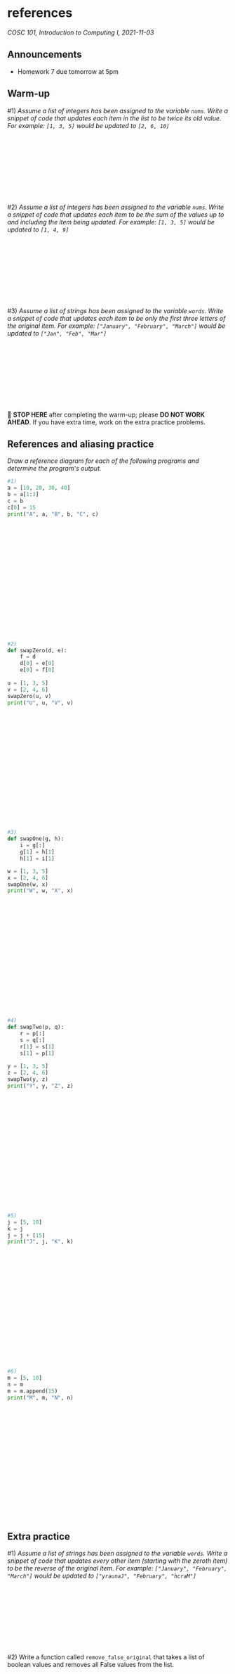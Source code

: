 # references
_COSC 101, Introduction to Computing I, 2021-11-03_

## Announcements
* Homework 7 due tomorrow at 5pm

## Warm-up
\#1) *Assume a list of integers has been assigned to the variable `nums`. Write a snippet of code that updates each item in the list to be twice its old value. For example: `[1, 3, 5]` would be updated to `[2, 6, 10]`*

<p style="height:10em;"></p>

\#2) *Assume a list of integers has been assigned to the variable `nums`. Write a snippet of code that updates each item to be the sum of the values up to and including the item being updated. For example: `[1, 3, 5]` would be updated to `[1, 4, 9]`*

<p style="height:10em;"></p>

\#3) *Assume a list of strings has been assigned to the variable `words`. Write a snippet of code that updates each item to be only the first three letters of the original item. For example: `["January", "February", "March"]` would be updated to `["Jan", "Feb", "Mar"]`*

<p style="height:10em;"></p>

🛑 **STOP HERE** after completing the warm-up; please **DO NOT WORK AHEAD**. If you have extra time, work on the extra practice problems.

<div style="page-break-after:always;"></div>

## References and aliasing practice
_Draw a reference diagram for each of the following programs and determine the program's output._


```python
#1)
a = [10, 20, 30, 40]
b = a[1:3]
c = b
c[0] = 15
print("A", a, "B", b, "C", c)
```

<p style="height:18em;"></p>


```python
#2)
def swapZero(d, e):
    f = d
    d[0] = e[0]
    e[0] = f[0]
    
u = [1, 3, 5]
v = [2, 4, 6]
swapZero(u, v)
print("U", u, "V", v)
```

<p style="height:18em;"></p>


```python
#3)
def swapOne(g, h):
    i = g[:]
    g[1] = h[1]
    h[1] = i[1]

w = [1, 3, 5]
x = [2, 4, 6]
swapOne(w, x)
print("W", w, "X", x)
```

<p style="height:18em;"></p>


```python
#4)
def swapTwo(p, q):
    r = p[:]
    s = q[:]
    r[1] = s[1]
    s[1] = p[1]
    
y = [1, 3, 5]
z = [2, 4, 6]
swapTwo(y, z)
print("Y", y, "Z", z)
```

<p style="height:18em;"></p>


```python
#5)
j = [5, 10]
k = j
j = j + [15]
print("J", j, "K", k)
```

<p style="height:18em;"></p>


```python
#6)
m = [5, 10]
n = m
m = m.append(15)
print("M", m, "N", n)
```

<p style="height:18em;"></p>

<div style="page-break-after:always;"></div>

## Extra practice

\#1) *Assume a list of strings has been assigned to the variable `words`. Write a snippet of code that updates every other item (starting with the zeroth item) to be the reverse of the original item. For example: `["January", "February", "March"]` would be updated to `["yraunaJ", "February", "hcraM"]`*

<p style="height:10em;"></p>

\#2) Write a function called `remove_false_original` that takes a list of boolean values and removes all False values from the list.

<p style="height:20em;"></p>

\#3) Write a function called `remove_false_copy` that takes a list of boolean values and returns a copy of the list with all False values removed. The original list should not be modified.

<p style="height:20em;"></p>
